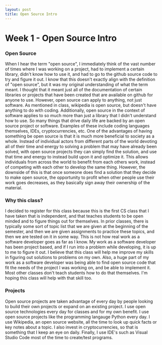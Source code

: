 ```yaml
---
layout: post
title: Open Source Intro
---
```


# Week 1 - Open Source Intro


### Open Source

When I hear the term "open source", I immediately think of the vast number of times where I was working on a project, had to implement a certain library, didn't know how to use it, and had to go to the github source code to try and figure it out. I know that this doesn't exactly align with the definition of "open source", but it was my original understanding of what the term meant. I thought that it meant just all of the documentation of certain libraries or projects that have been created that are available on github for anyone to use. However, open source can apply to anything, not just software. As mentioned in class, wikipedia is open source, but doesn't have anything to do with coding. Additionally, open source in the context of software applies to so much more than just a library that I didn't understand how to use. So many things that drive daily life are backed by an open source project or software. Examples of these include coding languages themselves, IDEs, cryptocurrencies, etc. One of the advantages of having something be open source is that it is much more beneficial to society as a whole. Instead of individual actors from different parts of the world devoting all of their time and energy to solving a problem that may have already been solved, with open source projects they can simply find the solution, and use that time and energy to instead build upon it and optimize it. This allows individuals from across the world to benefit from each others work, instead of competing with each other to develop the same thing. However, the downside of this is that once someone does find a solution that they decide to make open source, the opportunity to profit when other people use their work goes decreases, as they basically sign away their ownership of the material. 

<!--more-->

### Why this class? 

I decided to register for this class because this is the first CS class that I have taken that is independent, and that teaches students to be open minded and to figure things out for themselves. In prior classes, there is typically some sort of topic list that we are given at the beginning of the semester, and then we are given assignments to practice these topics, and then we are tested on it in some way. This is not how real work as a software developer goes as far as I know. My work as a software developer has been project based, and if I run into a problem while developing, it is up to me to figure it out. I believe that this class will help me improve my skills in figuring out solutions to problems on my own. Also, a huge part of my work as a software developer was being able to find open source code that fit the needs of the project I was working on, and be able to implement it. Most other classes don't teach students how to do that themselves. I'm hoping this class will help with that skill too. 

### Projects

Open source projects are taken advantage of every day by people looking to build their own projects or expand on an existing project. I use open source technologies every day for classes and for my own benefit. I use open source projects like the programming langauge Python every day. I use Wikipedia, an open source website, all the time to look up quick facts or key notes about a topic. I also invest in cryptocurrencies, so that is something that I keep an eye on daily. Finally, I use IDE's such as Visual Studio Code most of the time to create/test programs. 

